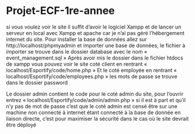 # Projet-ECF-1re-annee
si vous voulez voir le site il suffit d’avoir le logiciel Xampp et de lancer un serveur en local avec Xampp et apache car je n’ai pas géré l’hébergement internet du site.
Pour installer la base de données allez sur http://localhost/phpmyadmin et importer une base de données, le fichier à importer se trouve dans le dossier database avec le nom « event_management.sql »
 Après avoir mis le dossier dans le fichier htdocs de xampp vous pouvez voir le site coté client en rentrant « localhost/Esportify/code/home.php »
Et le coté employée en rentrant « localhost/Esportify/code/employees.php »
les mots de passe se trouve dans le dossier password


Le dossier admin contient le code pour le coté admin du site, pour l’ouvrir entrez « localhost/Esportify/code/admin/admin.php »
si il est à part et qu’il n’y pas de mot de passe c’est que le coté admin est censé être sur une machine non connecté à internet étant connecté à la base de donnée en liaison directe, c’est pour maximiser la sécurité dans le cas où le site devrait être déployé
